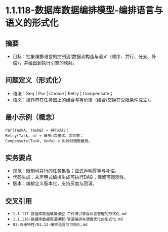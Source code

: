﻿# 1.1.118-数据库数据编排模型-编排语言与语义的形式化

## 摘要

- 目标：抽象编排语言的控制流/数据流构造与语义（顺序、并行、分支、补偿），并给出到执行引擎的映射。

## 问题定义（形式化）

- 语法：Seq | Par | Choice | Retry | Compensate；
- 语义：操作符在任务图上的组合与等价律（结合/交换在受限条件成立）。

## 最小示例（概念）

```text
Par(TaskA, TaskB) ≈ 并行执行；
Retry(Task, n) ≈ 最多n次重试，需幂等；
Compensate(Task, Undo) ≈ 失败时调用撤销。
```

## 实务要点

- 规范：限制可并行的任务集合；显式声明幂等与补偿。
- 代码生成：从声明式编排生成可执行DAG；保留可观测性。
- 版本：编排定义版本化，支持灰度与回滚。

## 交叉引用

- `1.1.117-数据库数据编排模型-工作流引擎与状态管理的形式化.md`
- `1.1.116-数据库数据管道模型-管道编排与调度优化的形式化.md`
- `03-高级特性/03.13-编排语言与可视化.md`
